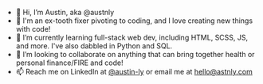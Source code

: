 - 👋 Hi, I’m Austin, aka @austnly
- 🦷 I'm an ex-tooth fixer pivoting to coding, and I love creating new things with code!
- 🌱 I’m currently learning full-stack web dev, including HTML, SCSS, JS, and more. I've also dabbled in Python and SQL.
- 💞️ I’m looking to collaborate on anything that can bring together health or personal finance/FIRE and code!
- 📫 Reach me on LinkedIn at [@austin-ly](https://www.linkedin.com/in/austin-ly/) or email me at hello@astnly.com

<!---
austnly/austnly is a ✨ special ✨ repository because its `README.md` (this file) appears on your GitHub profile.
You can click the Preview link to take a look at your changes.
--->
